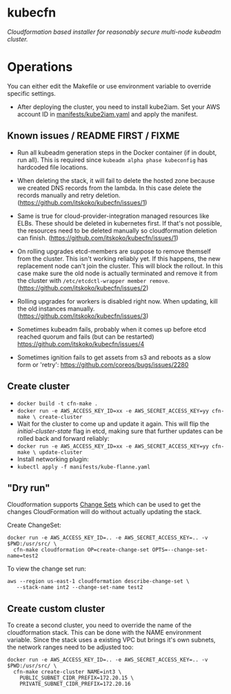 # kubecfn
*Cloudformation based installer for reasonably secure multi-node kubeadm
cluster.*

# Operations
You can either edit the Makefile or use environment variable to override
specific settings.

- After deploying the cluster, you need to install kube2iam. Set your AWS
  account ID in [manifests/kube2iam.yaml](manifests/kube2iam.yaml) and apply the
  manifest.

## Known issues / README FIRST / FIXME
- Run all kubeadm generation steps in the Docker container (if in doubt, run
  all). This is required since `kubeadm alpha phase kubeconfig` has hardcoded
  file locations.

- When deleting the stack, it will fail to delete the hosted zone because we
  created DNS records from the lambda. In this case delete the records manually
  and retry deletion. (https://github.com/itskoko/kubecfn/issues/1)

- Same is true for cloud-provider-integration managed resources like ELBs. These
  should be deleted in kubernetes first. If that's not possible, the resources
  need to be deleted manually so cloudformation deletion can finish. (https://github.com/itskoko/kubecfn/issues/1)

- On rolling upgrades etcd-members are suppose to remove themself from the
  cluster. This isn't working reliably yet. If this happens, the new replacement
  node can't join the cluster. This will block the rollout. In this case make
  sure the old node is actually terminated and remove it from the cluster with
  `/etc/etcdctl-wrapper member remove`. (https://github.com/itskoko/kubecfn/issues/2)

- Rolling upgrades for workers is disabled right now. When updating, kill the
  old instances manually. (https://github.com/itskoko/kubecfn/issues/3)

- Sometimes kubeadm fails, probably when it comes up before etcd reached quorum
  and fails (but can be restarted) https://github.com/itskoko/kubecfn/issues/4

- Sometimes ignition fails to get assets from s3 and reboots as a slow form or
  'retry': https://github.com/coreos/bugs/issues/2280

## Create cluster
- `docker build -t cfn-make .`
- `docker run -e AWS_ACCESS_KEY_ID=xx -e AWS_SECRET_ACCESS_KEY=yy cfn-make \
    create-cluster`
- Wait for the cluster to come up and update it again. This will flip the
  *initial-cluster-state* flag in etcd, making sure that further updates can be
  rolled back and forward reliably:
- `docker run -e AWS_ACCESS_KEY_ID=xx -e AWS_SECRET_ACCESS_KEY=yy cfn-make \
    update-cluster`
- Install networking plugin:
- `kubectl apply -f manifests/kube-flanne.yaml`

## "Dry run"
Cloudformation supports [Change
Sets](http://docs.aws.amazon.com/AWSCloudFormation/latest/UserGuide/using-cfn-updating-stacks-changesets-create.html)
which can be used to get the changes CloudFormation will do without actually
updating the stack.

Create ChangeSet:
```
docker run -e AWS_ACCESS_KEY_ID=.. -e AWS_SECRET_ACCESS_KEY=.. -v $PWD:/usr/src/ \
  cfn-make cloudformation OP=create-change-set OPTS=--change-set-name=test2
```

To view the change set run:
```
aws --region us-east-1 cloudformation describe-change-set \
   --stack-name int2 --change-set-name test2
```

## Create custom cluster
To create a second cluster, you need to override the name of the cloudformation
stack. This can be done with the NAME environment variable.
Since the stack uses a existing VPC but brings it's own subnets, the network
ranges need to be adjusted too:

```
docker run -e AWS_ACCESS_KEY_ID=.. -e AWS_SECRET_ACCESS_KEY=.. -v $PWD:/usr/src/ \
  cfn-make create-cluster NAME=int3 \
    PUBLIC_SUBNET_CIDR_PREFIX=172.20.15 \
    PRIVATE_SUBNET_CIDR_PREFIX=172.20.16
```

